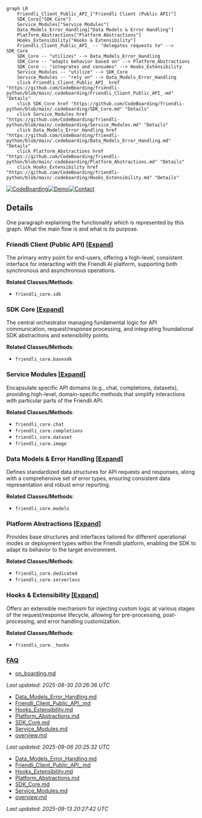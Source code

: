 ```mermaid
graph LR
    Friendli_Client_Public_API_["Friendli Client (Public API)"]
    SDK_Core["SDK Core"]
    Service_Modules["Service Modules"]
    Data_Models_Error_Handling["Data Models & Error Handling"]
    Platform_Abstractions["Platform Abstractions"]
    Hooks_Extensibility["Hooks & Extensibility"]
    Friendli_Client_Public_API_ -- "delegates requests to" --> SDK_Core
    SDK_Core -- "utilizes" --> Data_Models_Error_Handling
    SDK_Core -- "adapts behavior based on" --> Platform_Abstractions
    SDK_Core -- "integrates and consumes" --> Hooks_Extensibility
    Service_Modules -- "utilize" --> SDK_Core
    Service_Modules -- "rely on" --> Data_Models_Error_Handling
    click Friendli_Client_Public_API_ href "https://github.com/CodeBoarding/friendli-python/blob/main/.codeboarding/Friendli_Client_Public_API_.md" "Details"
    click SDK_Core href "https://github.com/CodeBoarding/friendli-python/blob/main/.codeboarding/SDK_Core.md" "Details"
    click Service_Modules href "https://github.com/CodeBoarding/friendli-python/blob/main/.codeboarding/Service_Modules.md" "Details"
    click Data_Models_Error_Handling href "https://github.com/CodeBoarding/friendli-python/blob/main/.codeboarding/Data_Models_Error_Handling.md" "Details"
    click Platform_Abstractions href "https://github.com/CodeBoarding/friendli-python/blob/main/.codeboarding/Platform_Abstractions.md" "Details"
    click Hooks_Extensibility href "https://github.com/CodeBoarding/friendli-python/blob/main/.codeboarding/Hooks_Extensibility.md" "Details"
```

[![CodeBoarding](https://img.shields.io/badge/Generated%20by-CodeBoarding-9cf?style=flat-square)](https://github.com/CodeBoarding/GeneratedOnBoardings)[![Demo](https://img.shields.io/badge/Try%20our-Demo-blue?style=flat-square)](https://www.codeboarding.org/demo)[![Contact](https://img.shields.io/badge/Contact%20us%20-%20contact@codeboarding.org-lightgrey?style=flat-square)](mailto:contact@codeboarding.org)

## Details

One paragraph explaining the functionality which is represented by this graph. What the main flow is and what is its purpose.

### Friendli Client (Public API) [[Expand]](./Friendli_Client_Public_API_.md)
The primary entry point for end-users, offering a high-level, consistent interface for interacting with the Friendli AI platform, supporting both synchronous and asynchronous operations.


**Related Classes/Methods**:

- `friendli_core.sdk`


### SDK Core [[Expand]](./SDK_Core.md)
The central orchestrator managing fundamental logic for API communication, request/response processing, and integrating foundational SDK abstractions and extensibility points.


**Related Classes/Methods**:

- `friendli_core.basesdk`


### Service Modules [[Expand]](./Service_Modules.md)
Encapsulate specific API domains (e.g., chat, completions, datasets), providing high-level, domain-specific methods that simplify interactions with particular parts of the Friendli API.


**Related Classes/Methods**:

- `friendli_core.chat`
- `friendli_core.completions`
- `friendli_core.dataset`
- `friendli_core.image`


### Data Models & Error Handling [[Expand]](./Data_Models_Error_Handling.md)
Defines standardized data structures for API requests and responses, along with a comprehensive set of error types, ensuring consistent data representation and robust error reporting.


**Related Classes/Methods**:

- `friendli_core.models`


### Platform Abstractions [[Expand]](./Platform_Abstractions.md)
Provides base structures and interfaces tailored for different operational modes or deployment types within the Friendli platform, enabling the SDK to adapt its behavior to the target environment.


**Related Classes/Methods**:

- `friendli_core.dedicated`
- `friendli_core.serverless`


### Hooks & Extensibility [[Expand]](./Hooks_Extensibility.md)
Offers an extensible mechanism for injecting custom logic at various stages of the request/response lifecycle, allowing for pre-processing, post-processing, and error handling customization.


**Related Classes/Methods**:

- `friendli_core._hooks`




### [FAQ](https://github.com/CodeBoarding/GeneratedOnBoardings/tree/main?tab=readme-ov-file#faq)
- [on_boarding.md](./on_boarding.md)

_Last updated: 2025-08-30 20:26:36 UTC_
- [Data_Models_Error_Handling.md](./Data_Models_Error_Handling.md)
- [Friendli_Client_Public_API_.md](./Friendli_Client_Public_API_.md)
- [Hooks_Extensibility.md](./Hooks_Extensibility.md)
- [Platform_Abstractions.md](./Platform_Abstractions.md)
- [SDK_Core.md](./SDK_Core.md)
- [Service_Modules.md](./Service_Modules.md)
- [overview.md](./overview.md)

_Last updated: 2025-09-06 20:25:32 UTC_
- [Data_Models_Error_Handling.md](./Data_Models_Error_Handling.md)
- [Friendli_Client_Public_API_.md](./Friendli_Client_Public_API_.md)
- [Hooks_Extensibility.md](./Hooks_Extensibility.md)
- [Platform_Abstractions.md](./Platform_Abstractions.md)
- [SDK_Core.md](./SDK_Core.md)
- [Service_Modules.md](./Service_Modules.md)
- [overview.md](./overview.md)

_Last updated: 2025-09-13 20:27:42 UTC_

